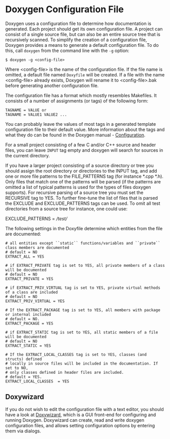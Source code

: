 # Doxygen Configuration File

Doxygen uses a configuration file to determine how documentation is generated. Each project should get its own configuration file. A project can consist of a single source file, but can also be an entire source tree that is recursively scanned. To simplify the creation of a configuration file, Doxygen provides a means to generate a default configuration file. To do this, call ``doxygen`` from the command line with the ``-g`` option:

```Shell
$ doxygen -g <config-file>
```

Where \<config-file\> is the name of the configuration file. If the file name is omitted, a default file named ``Doxyfile`` will be created. If a file with the name \<config-file\> already exists, Doxygen will rename it to \<config-file\>.bak before generating another configuration file.
  
The configuration file has a format which mostly resembles Makefiles. It consists of a number of assignments (or tags) of the following form:

```Shell
TAGNAME = VALUE or
TAGNAME = VALUE1 VALUE2 ...
```

You can probably leave the values of most tags in a generated template configuration file to their default value. More information about the tags and what they do can be found in the Doxygen manual - [Configuration](https://www.doxygen.nl/manual/config.html).
  
For a small project consisting of a few C and/or C++ source and header files, you can leave ``INPUT`` tag empty and doxygen will search for sources in the current directory.

If you have a larger project consisting of a source directory or tree you should assign the root directory or directories to the INPUT tag, and add one or more file patterns to the FILE_PATTERNS tag (for instance *.cpp *.h). Only files that match one of the patterns will be parsed (if the patterns are omitted a list of typical patterns is used for the types of files doxygen supports). For recursive parsing of a source tree you must set the RECURSIVE tag to YES. To further fine-tune the list of files that is parsed the EXCLUDE and EXCLUDE_PATTERNS tags can be used. To omit all test directories from a source tree for instance, one could use:

EXCLUDE_PATTERNS = */test/*
  
  The following settings in the Doxyfile determine which entities from the file are documented:

```Shell
# all entities except ``static`` functions/variables and ``private`` class members are documented
# default = NO
EXTRACT_ALL = YES      

# if EXTRACT_PRIVATE tag is set to YES, all private members of a class will be documented
# default = NO
EXTRACT_PRIVATE = YES   

# if EXTRACT_PRIV_VIRTUAL tag is set to YES, private virtual methods of a class are included
# default = NO
EXTRACT_PRIV_VIRTUAL = YES 

# If the EXTRACT_PACKAGE tag is set to YES, all members with package or internal included
# default = NO.
EXTRACT_PACKAGE = YES

# if EXTRACT_STATIC tag is set to YES, all static members of a file will be documented
# default = NO
EXTRACT_STATIC = YES   

# If the EXTRACT_LOCAL_CLASSES tag is set to YES, classes (and structs) defined
# locally in source files will be included in the documentation. If set to NO,
# only classes defined in header files are included.
# default = YES.
EXTRACT_LOCAL_CLASSES  = YES     
```

## Doxywizard
If you do not wish to edit the configuration file with a text editor, you should have a look at [Doxywizard](https://www.doxygen.nl/manual/doxywizard_usage.html), which is a GUI front-end for configuring and running Doxygen. Doxywizard can create, read and write doxygen configuration files, and allows setting configuration options by entering them via dialogs.
